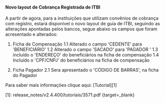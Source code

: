 #### Novo layout de Cobrança Registrada de ITBI

A partir de agora, para a instituições que utilizam convênios de cobrança com registro, estará disponível o novo layout de guia de ITBI, seguindo as alterações apontadas pelos bancos, segue abaixo os campos que foram acresentado e alterados:

1. Ficha de Compensação
 1.1 Alterado o campo 'CEDENTE' para 'BENEFICIÁRIO' 
 1.2 Alterado o campo 'SACADO' para 'PAGADOR '
 1.3 incluído o 'ENDEREÇO' do beneficiários na ficha de compensação
 1.4 Incluído o 'CPF/CNPJ' do beneficiários na ficha de compensação

 
2. Ficha Pagador
 2.1 Sera apresentado o 'CÓDIGO DE BARRAS', na ficha do Pagador 

 

 
Para saber mais informações clique aqui: [Tutorial][1]

[1]: release_notes/v2.4.400/tutoriais/3571.pdf {target=_blank}
